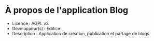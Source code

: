 # À propos de l'application Blog

- Licence : AGPL v3
- Développeur(s) : Edifice
- Description : Application de création, publication et partage de blogs
